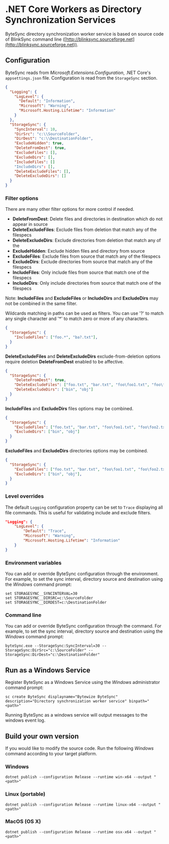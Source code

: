 <!--
.net core, windowsservices
-->

# .NET Core Workers as Directory Synchronization Services
 ByteSync directory synchronization worker service is based on source code of BlinkSync command line ([http://blinksync.sourceforge.net](http://blinksync.sourceforge.net)).

## Configuration
 ByteSync reads from _Microsoft.Extensions.Configuration_, .NET Core's `appsettings.json` file. Configuration is read from the `StorageSync` section.

```json
{
  "Logging": {
	"LogLevel": {
      "Default": "Information",
      "Microsoft": "Warning",
      "Microsoft.Hosting.Lifetime": "Information"
    }
  },
  "StorageSync": {
    "SyncInterval": 10,
    "DirSrc": "c:\\SourceFolder",
    "DirDest": "c:\\DestinationFolder",
    "ExcludeHidden": true,
    "DeleteFromDest": true,
    "ExcludeFiles": [],
    "ExcludeDirs": [],
    "IncludeFiles": []
    "IncludeDirs": [],
    "DeleteExcludeFiles": [],
    "DeleteExcludeDirs": []
  }
}
```
### Filter options
 There are many other filter options for more control if needed.

- **DeleteFromDest**: Delete files and directories in destination which do not appear in source
- **DeleteExcludeFiles**: Exclude files from deletion that match any of the filespecs
- **DeleteExcludeDirs**: Exclude directories from deletion that match any of the 
- **ExcludeHidden**: Exclude hidden files and directory from source
- **ExcludeFiles**: Exclude files from source that match any of the filespecs
- **ExcludeDirs**: Exclude directories from source that match any of the filespecs
- **IncludeFiles**: Only include files from source that match one of the filespecs
- **IncludeDirs**: Only include directories from source that match one of the filespecs

Note: **IncludeFiles** and **ExcludeFiles** or **IncludeDirs** and **ExcludeDirs** may not be combined in the same filter. 

Wildcards matching in paths can be used as filters. You can use '?' to match any single character and '*' to match zero or more of any characters.
```json
{
  "StorageSync": {
    "IncludeFiles": ["foo.*", "ba?.txt"],
  }
}
```

**DeleteExcludeFiles** and **DeleteExcludeDirs** exclude-from-deletion options require deletion **DeleteFromDest** enabled to be affective.
```json
{
  "StorageSync": {
    "DeleteFromDest": true,
    "DeleteExcludeFiles": ["foo.txt", "bar.txt", "foo\foo1.txt", "foo\foo2.txt"],
    "DeleteExcludeDirs": ["bin", "obj"]
  }
}
```

**IncludeFiles** and **ExcludeDirs** files options may be combined.
```json
{
  "StorageSync": {
    "ExcludeFiles": ["foo.txt", "bar.txt", "foo\foo1.txt", "foo\foo2.txt"],
    "ExcludeDirs": ["bin", "obj"]
  }
}
```

**ExcludeFiles** and **ExcludeDirs** directories options may be combined.
```json
{
  "StorageSync": {
    "ExcludeFiles": ["foo.txt", "bar.txt", "foo\foo1.txt", "foo\foo2.txt"],
    "ExcludeDirs": ["bin", "obj"],
  }
}
```

### Level overrides
The default `Logging` configuration property can be set to `Trace` displaying all file commands. This is useful for validating include and exclude filters.
```json
"Logging": {
	"LogLevel": {
		"Default": "Trace",
		"Microsoft": "Warning",
		"Microsoft.Hosting.Lifetime": "Information"
	}
}
```

### Environment variables
You can add or override ByteSync configuration through the environment.  For example, to set the sync interval, directory source and destination using the _Windows_ command prompt:

```console
set STORAGESYNC__SYNCINTERVAL=30
set STORAGESYNC__DIRSRC=c:\SourceFolder
set STORAGESYNC__DIRDEST=c:\DestinationFolder
```
### Command line
You can add or override ByteSync configuration through the command.  For example, to set the sync interval, directory source and destination using the _Windows_ command prompt:
```console
byteSync.exe --StorageSync:SyncInterval=30 --StorageSync:DirSrc="c:\SourceFolder" --StorageSync:DirDest="c:\DestinationFolder"
```

## Run as a Windows Service
Register ByteSync as a Windows Service using the _Windows_ administrator command prompt:

```console
sc create ByteSync displayname="Bytewize ByteSync" description="Directory synchronization worker service" binpath="<path>"
```
Running ByteSync as a windows service will output messages to the windows event log.

## Build your own version

If you would like to modify the source code. Run the following _Windows_ command according to your target platform.

### Windows
```console
dotnet publish --configuration Release --runtime win-x64 --output "<path>"
```

### Linux (portable)
```console
dotnet publish --configuration Release --runtime linux-x64 --output "<path>"
```

### MacOS (OS X)
```console
dotnet publish --configuration Release --runtime osx-x64 --output "<path>"
```
